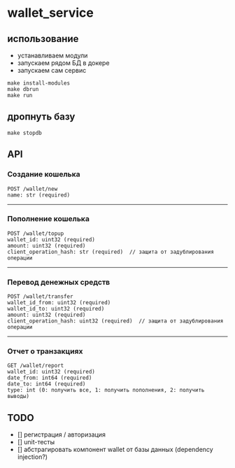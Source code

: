 # wallet_service

## использование

- устанавливаем модули
- запускаем рядом БД в докере
- запускаем сам сервис

```
make install-modules
make dbrun
make run
```

## дропнуть базу

```
make stopdb
```

## API

### Создание кошелька

```
POST /wallet/new
name: str (required)
```

---

### Пополнение кошелька

```
POST /wallet/topup
wallet_id: uint32 (required)
amount: uint32 (required)
client_operation_hash: str (required)  // защита от задублирования операции
```

---

### Перевод денежных средств

```
POST /wallet/transfer
wallet_id_from: uint32 (required)
wallet_id_to: uint32 (required)
amount: uint32 (required)
client_operation_hash: uint32 (required)  // защита от задублирования операции
```

---

### Отчет о транзакциях

```
GET /wallet/report
wallet_id: uint32 (required)
date_from: int64 (required)
date_to: int64 (required)
type: int (0: получить все, 1: получить пополнения, 2: получить выводы)
```

## TODO
- [] регистрация / авторизация
- [] unit-тесты
- [] абстрагировать компонент wallet от базы данных (dependency injection?)
